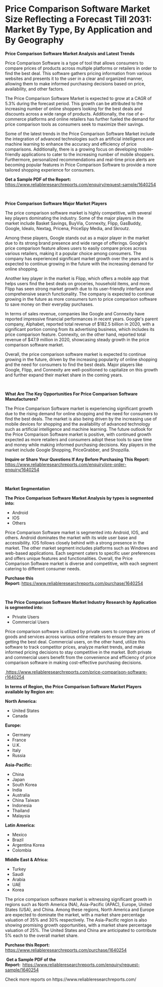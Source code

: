 <p><h1>Price Comparison Software Market Size Reflecting a Forecast Till 2031: Market By Type, By Application and By Geography</h1></p><p><strong>Price Comparison Software Market Analysis and Latest Trends</strong></p>
<p><p>Price Comparison Software is a type of tool that allows consumers to compare prices of products across multiple platforms or retailers in order to find the best deal. This software gathers pricing information from various websites and presents it to the user in a clear and organized manner, allowing them to make informed purchasing decisions based on price, availability, and other factors.</p><p>The Price Comparison Software Market is expected to grow at a CAGR of 5.3% during the forecast period. This growth can be attributed to the increasing number of online shoppers looking for the best deals and discounts across a wide range of products. Additionally, the rise of e-commerce platforms and online retailers has further fueled the demand for price comparison tools as consumers seek to maximize their savings.</p><p>Some of the latest trends in the Price Comparison Software Market include the integration of advanced technologies such as artificial intelligence and machine learning to enhance the accuracy and efficiency of price comparisons. Additionally, there is a growing focus on developing mobile-friendly applications to cater to the increasing number of mobile shoppers. Furthermore, personalized recommendations and real-time price alerts are becoming popular features in Price Comparison Software to provide a more tailored shopping experience for consumers.</p></p>
<p><strong>Get a Sample PDF of the Report:&nbsp;</strong> <a href="https://www.reliableresearchreports.com/enquiry/request-sample/1640254">https://www.reliableresearchreports.com/enquiry/request-sample/1640254</a></p>
<p>&nbsp;</p>
<p><strong>Price Comparison Software Major Market Players</strong></p>
<p><p>The price comparison software market is highly competitive, with several key players dominating the industry. Some of the major players in the market include Basket Savings, BuyVia, Connexity, Flipp, GasBuddy, Google, Idealo, Nextag, Pricena, PriceSpy Media, and Skroutz. </p><p>Among these players, Google stands out as a major player in the market due to its strong brand presence and wide range of offerings. Google's price comparison feature allows users to easily compare prices across various retailers, making it a popular choice among consumers. The company has experienced significant market growth over the years and is expected to continue growing in the future with the increasing demand for online shopping.</p><p>Another key player in the market is Flipp, which offers a mobile app that helps users find the best deals on groceries, household items, and more. Flipp has seen strong market growth due to its user-friendly interface and comprehensive search functionality. The company is expected to continue growing in the future as more consumers turn to price comparison software to save money on their everyday purchases.</p><p>In terms of sales revenue, companies like Google and Connexity have reported impressive financial performances in recent years. Google's parent company, Alphabet, reported total revenue of $182.5 billion in 2020, with a significant portion coming from its advertising business, which includes its price comparison feature. Connexity, on the other hand, reported total revenue of $47.9 million in 2020, showcasing steady growth in the price comparison software market.</p><p>Overall, the price comparison software market is expected to continue growing in the future, driven by the increasing popularity of online shopping and the need for consumers to find the best deals. Major players like Google, Flipp, and Connexity are well-positioned to capitalize on this growth and further expand their market share in the coming years.</p></p>
<p>&nbsp;</p>
<p><strong>What Are The Key Opportunities For Price Comparison Software Manufacturers?</strong></p>
<p><p>The Price Comparison Software market is experiencing significant growth due to the rising demand for online shopping and the need for consumers to find the best deals. The market is also being driven by the increasing use of mobile devices for shopping and the availability of advanced technology such as artificial intelligence and machine learning. The future outlook for the Price Comparison Software market is positive, with continued growth expected as more retailers and consumers adopt these tools to save time and money while making informed purchasing decisions. Key players in the market include Google Shopping, PriceGrabber, and Shopzilla.</p></p>
<p><strong>Inquire or Share Your Questions If Any Before Purchasing This Report:</strong> <a href="https://www.reliableresearchreports.com/enquiry/pre-order-enquiry/1640254">https://www.reliableresearchreports.com/enquiry/pre-order-enquiry/1640254</a></p>
<p>&nbsp;</p>
<p><strong>Market Segmentation</strong></p>
<p><strong>The Price Comparison Software Market Analysis by types is segmented into:</strong></p>
<p><ul><li>Android</li><li>IOS</li><li>Others</li></ul></p>
<p><p>Price Comparison Software market is segmented into Android, IOS, and others. Android dominates the market with its wide user base and accessibility. IOS follows closely behind with a strong presence in the market. The other market segment includes platforms such as Windows and web-based applications. Each segment caters to specific user preferences and offers unique features and functionalities. Overall, the Price Comparison Software market is diverse and competitive, with each segment catering to different consumer needs.</p></p>
<p><strong>Purchase this Report:&nbsp;</strong><a href="https://www.reliableresearchreports.com/purchase/1640254">https://www.reliableresearchreports.com/purchase/1640254</a></p>
<p>&nbsp;</p>
<p><strong>The Price Comparison Software Market Industry Research by Application is segmented into:</strong></p>
<p><ul><li>Private Users</li><li>Commercial Users</li></ul></p>
<p><p>Price comparison software is utilized by private users to compare prices of goods and services across various online retailers to ensure they are getting the best deal. Commercial users, on the other hand, utilize this software to track competitor prices, analyze market trends, and make informed pricing decisions to stay competitive in the market. Both private and commercial users benefit from the convenience and efficiency of price comparison software in making cost-effective purchasing decisions.</p></p>
<p><a href="https://www.reliableresearchreports.com/price-comparison-software-r1640254">&nbsp;https://www.reliableresearchreports.com/price-comparison-software-r1640254</a></p>
<p><strong>In terms of Region, the Price Comparison Software Market Players available by Region are:</strong></p>
<p>
    <p> <strong> North America: </strong>
        <ul>
            <li>United States</li>
            <li>Canada</li>
        </ul>
        </p> 
    <p> <strong> Europe: </strong>
        <ul>
            <li>Germany</li>
            <li>France</li>
            <li>U.K.</li>
            <li>Italy</li>
            <li>Russia</li>
        </ul>
        </p> 
    <p> <strong> Asia-Pacific: </strong>
        <ul>
            <li>China</li>
            <li>Japan</li>
            <li>South Korea</li>
            <li>India</li>
            <li>Australia</li>
            <li>China Taiwan</li>
            <li>Indonesia</li>
            <li>Thailand</li>
            <li>Malaysia</li>
        </ul>
        </p> 
    <p> <strong> Latin America: </strong>
        <ul>
            <li>Mexico</li>
            <li>Brazil</li>
            <li>Argentina Korea</li>
            <li>Colombia</li>
        </ul>
        </p> 
    <p> <strong> Middle East & Africa: </strong>
        <ul>
            <li>Turkey</li>
            <li>Saudi</li>
            <li>Arabia</li>
            <li>UAE</li>
            <li>Korea</li>
        </ul>
    </p>
    </p>
<p><p>The price comparison software market is witnessing significant growth in regions such as North America (NA), Asia-Pacific (APAC), Europe, United States (USA), and China. Among these regions, North America and Europe are expected to dominate the market, with a market share percentage valuation of 35% and 30% respectively. The Asia-Pacific region is also showing promising growth opportunities, with a market share percentage valuation of 25%. The United States and China are anticipated to contribute 5% each to the overall market share.</p></p>
<p><strong>Purchase this Report: </strong><a href="https://www.reliableresearchreports.com/purchase/1640254">https://www.reliableresearchreports.com/purchase/1640254</a></p>
<p>&nbsp;<strong>Get a Sample PDF of the Report:&nbsp;&nbsp;</strong><a href="https://www.reliableresearchreports.com/enquiry/request-sample/1640254">https://www.reliableresearchreports.com/enquiry/request-sample/1640254</a></p>
<p><strong></strong></p>
<p>Check more reports on https://www.reliableresearchreports.com/</p>